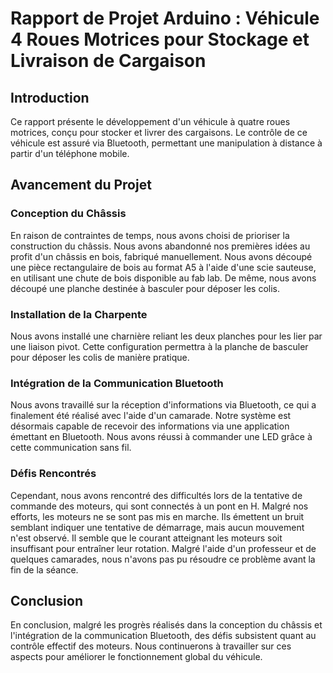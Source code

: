 # Rapport de Projet Arduino : Véhicule 4 Roues Motrices pour Stockage et Livraison de Cargaison

## Introduction
Ce rapport présente le développement d'un véhicule à quatre roues motrices, conçu pour stocker et livrer des cargaisons. Le contrôle de ce véhicule est assuré via Bluetooth, permettant une manipulation à distance à partir d'un téléphone mobile.

## Avancement du Projet

### Conception du Châssis
En raison de contraintes de temps, nous avons choisi de prioriser la construction du châssis. Nous avons abandonné nos premières idées au profit d'un châssis en bois, fabriqué manuellement. Nous avons découpé une pièce rectangulaire de bois au format A5 à l'aide d'une scie sauteuse, en utilisant une chute de bois disponible au fab lab. De même, nous avons découpé une planche destinée à basculer pour déposer les colis.

### Installation de la Charpente
Nous avons installé une charnière reliant les deux planches pour les lier par une liaison pivot. Cette configuration permettra à la planche de basculer pour déposer les colis de manière pratique.

### Intégration de la Communication Bluetooth
Nous avons travaillé sur la réception d'informations via Bluetooth, ce qui a finalement été réalisé avec l'aide d'un camarade. Notre système est désormais capable de recevoir des informations via une application émettant en Bluetooth. Nous avons réussi à commander une LED grâce à cette communication sans fil.

### Défis Rencontrés
Cependant, nous avons rencontré des difficultés lors de la tentative de commande des moteurs, qui sont connectés à un pont en H. Malgré nos efforts, les moteurs ne se sont pas mis en marche. Ils émettent un bruit semblant indiquer une tentative de démarrage, mais aucun mouvement n'est observé. Il semble que le courant atteignant les moteurs soit insuffisant pour entraîner leur rotation. Malgré l'aide d'un professeur et de quelques camarades, nous n'avons pas pu résoudre ce problème avant la fin de la séance.

## Conclusion
En conclusion, malgré les progrès réalisés dans la conception du châssis et l'intégration de la communication Bluetooth, des défis subsistent quant au contrôle effectif des moteurs. Nous continuerons à travailler sur ces aspects pour améliorer le fonctionnement global du véhicule.

